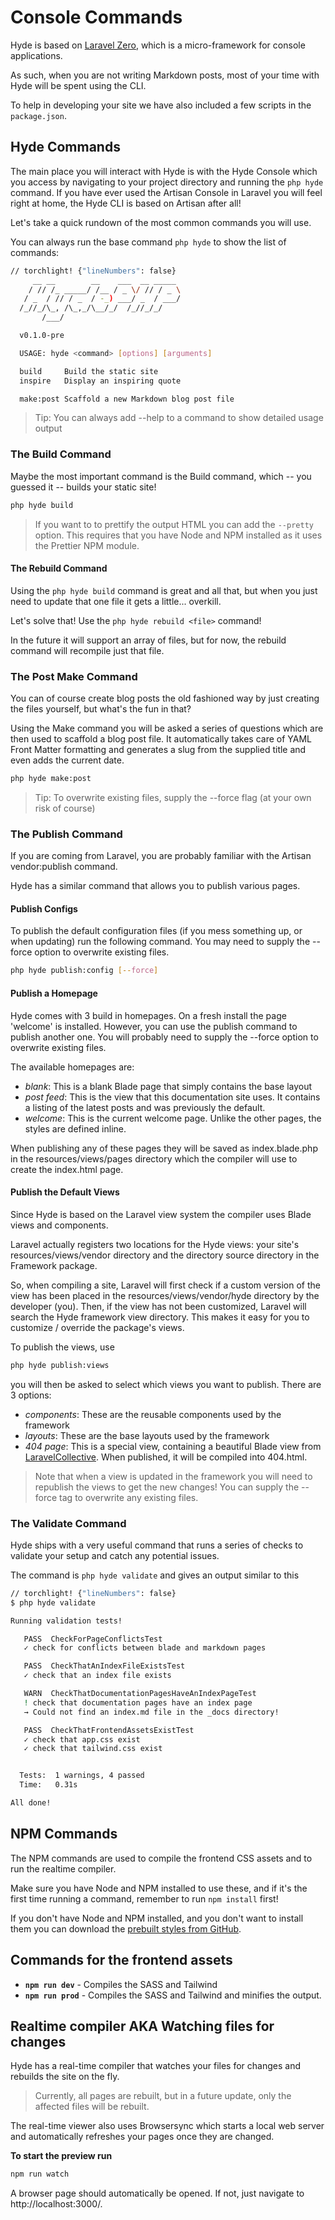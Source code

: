 # Console Commands
Hyde is based on [Laravel Zero](https://laravel-zero.com/), which is a micro-framework for console applications.

As such, when you are not writing Markdown posts, most of your time with Hyde will be spent using the CLI.

To help in developing your site we have also included a few scripts in the `package.json`. 

## Hyde Commands
The main place you will interact with Hyde is with the Hyde Console which you access by navigating to your project directory and running the `php hyde` command. If you have ever used the Artisan Console in Laravel you will feel right at home, the Hyde CLI is based on Artisan after all!

Let's take a quick rundown of the most common commands you will use.

You can always run the base command `php hyde` to show the list of commands:
```bash
// torchlight! {"lineNumbers": false}
     __ __        __    ___  __ _____
    / // /_ _____/ /__ / _ \/ // / _ \
   / _  / // / _  / -_) ___/ _  / ___/
  /_//_/\_, /\_,_/\__/_/  /_//_/_/
       /___/

  v0.1.0-pre

  USAGE: hyde <command> [options] [arguments]

  build     Build the static site
  inspire   Display an inspiring quote

  make:post Scaffold a new Markdown blog post file
```

> Tip: You can always add --help to a command to show detailed usage output

### The Build Command

Maybe the most important command is the Build command, which -- you guessed it -- builds your static site!

```bash
php hyde build
```

> If you want to to prettify the output HTML you can add the `--pretty` option. This requires that you have Node and NPM installed as it uses the Prettier NPM module.

#### The Rebuild Command

Using the `php hyde build` command is great and all that, but when you just need to update that one file it gets a little... overkill.

Let's solve that! Use the `php hyde rebuild <file>` command!

In the future it will support an array of files, but for now, the rebuild command will recompile just that file.

### The Post Make Command
You can of course create blog posts the old fashioned way by just creating the files yourself, but what's the fun in that?

Using the Make command you will be asked a series of questions which are then used to scaffold a blog post file. It automatically takes care of YAML Front Matter formatting and generates a slug from the supplied title and even adds the current date.

```bash
php hyde make:post
```

> Tip: To overwrite existing files, supply the --force flag (at your own risk of course)

### The Publish Command
If you are coming from Laravel, you are probably familiar with the Artisan vendor:publish command.

Hyde has a similar command that allows you to publish various pages.

#### Publish Configs
To publish the default configuration files (if you mess something up, or when updating) run the following command. You may need to supply the --force option to overwrite existing files.
```bash
php hyde publish:config [--force]
```

#### Publish a Homepage
Hyde comes with 3 build in homepages. On a fresh install the page 'welcome' is installed. However, you can use the publish command to publish another one. You will probably need to supply the --force option to overwrite existing files.

The available homepages are: 
- *blank*: This is a blank Blade page that simply contains the base layout
- *post feed*: This is the view that this documentation site uses. It contains a listing of the latest posts and was previously the default.
- *welcome*: This is the current welcome page. Unlike the other pages, the styles are defined inline.

When publishing any of these pages they will be saved as index.blade.php in the resources/views/pages directory which the compiler will use to create the index.html page.

#### Publish the Default Views
Since Hyde is based on the Laravel view system the compiler uses Blade views and components. 

Laravel actually registers two locations for the Hyde views: your site's resources/views/vendor directory and the directory source directory in the Framework package.

So, when compiling a site, Laravel will first check if a custom version of the view has been placed in the resources/views/vendor/hyde directory by the developer (you). Then, if the view has not been customized, Laravel will search the Hyde framework view directory. This makes it easy for you to customize / override the package's views.

To publish the views, use
```bash
php hyde publish:views
```
you will then be asked to select which views you want to publish. There are 3 options:
- *components*: These are the reusable components used by the framework
- *layouts*: These are the base layouts used by the framework
- *404 page*: This is a special view, containing a beautiful Blade view from [LaravelCollective](https://github.com/LaravelCollective/errors). When published, it will be compiled into 404.html.

> Note that when a view is updated in the framework you will need to republish the views to get the new changes! You can supply the --force tag to overwrite any existing files.

### The Validate Command
Hyde ships with a very useful command that runs a series of checks to validate your setup and catch any potential issues.

The command is `php hyde validate` and gives an output similar to this
```bash
// torchlight! {"lineNumbers": false}
$ php hyde validate

Running validation tests!

   PASS  CheckForPageConflictsTest
   ✓ check for conflicts between blade and markdown pages

   PASS  CheckThatAnIndexFileExistsTest
   ✓ check that an index file exists

   WARN  CheckThatDocumentationPagesHaveAnIndexPageTest
   ! check that documentation pages have an index page
   → Could not find an index.md file in the _docs directory!

   PASS  CheckThatFrontendAssetsExistTest
   ✓ check that app.css exist
   ✓ check that tailwind.css exist


  Tests:  1 warnings, 4 passed
  Time:   0.31s

All done!
```

## NPM Commands
The NPM commands are used to compile the frontend CSS assets and to run the realtime compiler.

Make sure you have Node and NPM installed to use these, and if it's the first time running a command, remember to run `npm install` first!

If you don't have Node and NPM installed, and you don't want to install them you can download the [prebuilt styles from GitHub](https://github.com/hydephp/hyde/tree/master/_site/media).

## Commands for the frontend assets
- **`npm run dev`** - Compiles the SASS and Tailwind
- **`npm run prod`** - Compiles the SASS and Tailwind and minifies the output.


## Realtime compiler AKA Watching files for changes

Hyde has a real-time compiler that watches your files for changes and rebuilds the site on the fly.
> Currently, all pages are rebuilt, but in a future update, only the affected files will be rebuilt.

The real-time viewer also uses Browsersync which starts a local web server and automatically refreshes your pages once they are changed. 

**To start the preview run**
```bash
npm run watch
```
A browser page should automatically be opened. If not, just navigate to http://localhost:3000/.

